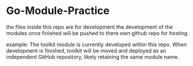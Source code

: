 # Go-Module-Practice

the files inside this repo are for development 
the development of the modules once finished will be pushed to there own github repo for hosting 

example: The toolkit module is currently developed within this repo.
    When development is finished, toolkit will be moved and deployed as an independent GitHub repository, likely retaining the same module name.